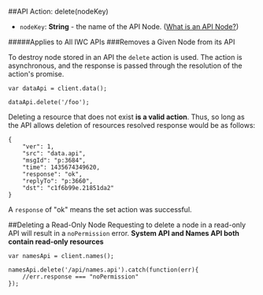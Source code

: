 ##API Action: delete(nodeKey)
* `nodeKey`: **String** - the name of the API Node. ([What is an API Node?](../../resources.md))
 
#####Applies to All IWC APIs
###Removes a Given Node from its API
    
    
To destroy node stored in an API the `delete` action is used. The action is asynchronous, and the response is
passed through the resolution of the action's promise.

```
var dataApi = client.data();

dataApi.delete('/foo');
```

Deleting a resource that does not exist **is a valid action**. Thus, so long as the API allows deletion of resources 
resolved response would be as follows:

```
{
    "ver": 1,
    "src": "data.api",
    "msgId": "p:3684",
    "time": 1435674349620,
    "response": "ok",
    "replyTo": "p:3660",
    "dst": "c1f6b99e.21851da2"
}
```

A `response` of "ok" means the set action was successful.

##Deleting a Read-Only Node
Requesting to delete a node in a read-only API will result in a `noPermission` error.
**System API and Names API both contain read-only resources**

```
var namesApi = client.names();

namesApi.delete('/api/names.api').catch(function(err){
    //err.response === "noPermission"
});
```
